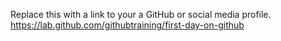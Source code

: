 Replace this with a link to your a GitHub or social media profile.
 https://lab.github.com/githubtraining/first-day-on-github
